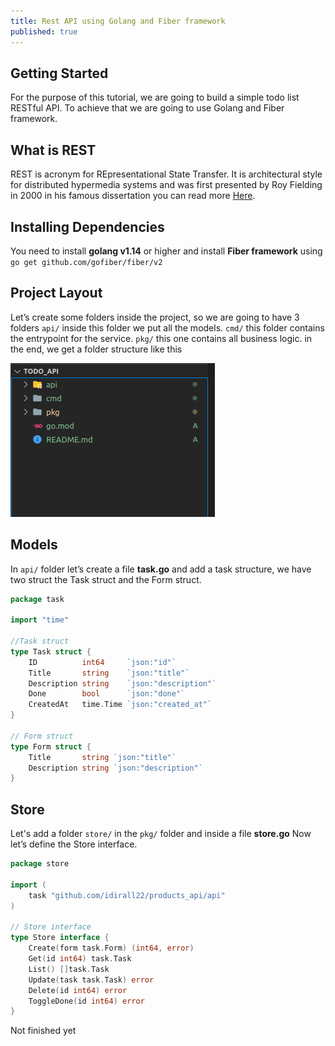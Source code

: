 ```yaml
---
title: Rest API using Golang and Fiber framework
published: true
---
```


## Getting Started

For the purpose of this tutorial, we are going to build a simple todo list RESTful API. To achieve that we are going to use Golang and Fiber framework.

## What is REST
REST is acronym for REpresentational State Transfer. It is architectural style for distributed hypermedia systems and was first presented by Roy Fielding in 2000 in his famous dissertation you can read more [Here](https://restfulapi.net/).

## Installing Dependencies
You need to install **golang v1.14** or higher and install **Fiber framework** using
`go get github.com/gofiber/fiber/v2`

## Project Layout
Let’s create some folders inside the project, so we are going to have 3 folders
`api/` inside this folder we put all the models.
`cmd/` this folder contains the entrypoint for the service.
`pkg/` this one contains all business logic.
in the end, we get a folder structure like this

![structure](https://github.com/idirall22/hacker-blog/blob/master/assets/01.PNG "structure")

## Models
In `api/` folder let’s create a file **task.go** and add a task structure, we have two struct the Task struct and the Form struct.

```go
package task

import "time"

//Task struct
type Task struct {
	ID          int64     `json:"id"`
	Title       string    `json:"title"`
	Description string    `json:"description"`
	Done        bool      `json:"done"`
	CreatedAt   time.Time `json:"created_at"`
}

// Form struct
type Form struct {
	Title       string `json:"title"`
	Description string `json:"description"`
}
```

## Store
Let's add a folder `store/` in the `pkg/` folder and inside a file **store.go**
Now let’s define the Store interface.


```go
package store

import (
	task "github.com/idirall22/products_api/api"
)

// Store interface
type Store interface {
	Create(form task.Form) (int64, error)
	Get(id int64) task.Task
	List() []task.Task
	Update(task task.Task) error
	Delete(id int64) error
	ToggleDone(id int64) error
}
```

Not finished yet
